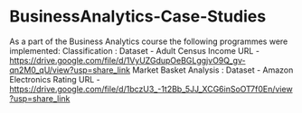 # BusinessAnalytics-Case-Studies
As a part of the Business Analytics course the following programmes were implemented:
Classification : Dataset - Adult Census Income
                 URL - https://drive.google.com/file/d/1VyUZGdupOeBGLggjvO9Q_gv-qn2M0_qU/view?usp=share_link
Market Basket Analysis : Dataset - Amazon Electronics Rating 
                 URL - https://drive.google.com/file/d/1bczU3_-1t2Bb_5JJ_XCG6inSoOT7f0En/view?usp=share_link
